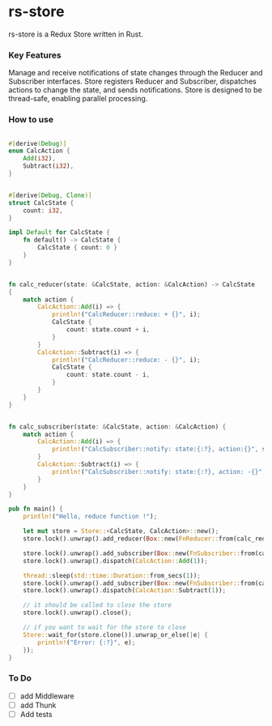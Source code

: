 # rs-store

rs-store is a Redux Store written in Rust.

### Key Features

Manage and receive notifications of state changes through the Reducer and Subscriber interfaces.
Store registers Reducer and Subscriber, dispatches actions to change the state, and sends notifications.
Store is designed to be thread-safe, enabling parallel processing.

### How to use

```rust

#[derive(Debug)]
enum CalcAction {
    Add(i32),
    Subtract(i32),
}


#[derive(Debug, Clone)]
struct CalcState {
    count: i32,
}

impl Default for CalcState {
    fn default() -> CalcState {
        CalcState { count: 0 }
    }
}


fn calc_reducer(state: &CalcState, action: &CalcAction) -> CalcState
{
    match action {
        CalcAction::Add(i) => {
            println!("CalcReducer::reduce: + {}", i);
            CalcState {
                count: state.count + i,
            }
        }
        CalcAction::Subtract(i) => {
            println!("CalcReducer::reduce: - {}", i);
            CalcState {
                count: state.count - i,
            }
        }
    }
}


fn calc_subscriber(state: &CalcState, action: &CalcAction) {
    match action {
        CalcAction::Add(i) => {
            println!("CalcSubscriber::notify: state:{:?}, action:{}", state, i);
        }
        CalcAction::Subtract(i) => {
            println!("CalcSubscriber::notify: state:{:?}, action: -{}", state, i);
        }
    }
}

pub fn main() {
    println!("Hello, reduce function !");

    let mut store = Store::<CalcState, CalcAction>::new();
    store.lock().unwrap().add_reducer(Box::new(FnReducer::from(calc_reducer)));

    store.lock().unwrap().add_subscriber(Box::new(FnSubscriber::from(calc_subscriber)));
    store.lock().unwrap().dispatch(CalcAction::Add(1));

    thread::sleep(std::time::Duration::from_secs(1));
    store.lock().unwrap().add_subscriber(Box::new(FnSubscriber::from(calc_subscriber)));
    store.lock().unwrap().dispatch(CalcAction::Subtract(1));

    // it should be called to close the store
    store.lock().unwrap().close();

    // if you want to wait for the store to close
    Store::wait_for(store.clone()).unwrap_or_else(|e| {
        println!("Error: {:?}", e);
    });
}
```

### To Do

- [ ] add Middleware
- [ ] add Thunk
- [ ] Add tests

